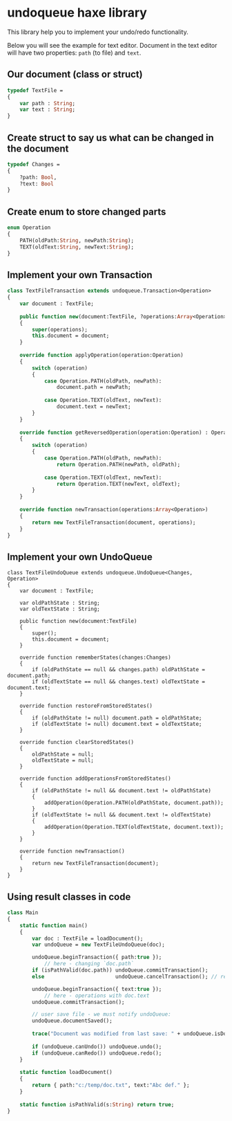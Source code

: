 # undoqueue haxe library #

This library help you to implement your undo/redo functionality.

Below you will see the example for text editor.
Document in the text editor will have two properties: `path` (to file) and `text`.

## Our document (class or struct) ##
```haxe
typedef TextFile =
{
	var path : String;
	var text : String;
}
```

## Create struct to say us what can be changed in the document ##
```haxe
typedef Changes =
{
	?path: Bool,
	?text: Bool
}
```

## Create enum to store changed parts ##
```haxe
enum Operation
{
	PATH(oldPath:String, newPath:String);
	TEXT(oldText:String, newText:String);
}
```

## Implement your own Transaction  ##
```haxe
class TextFileTransaction extends undoqueue.Transaction<Operation>
{
	var document : TextFile;
	
	public function new(document:TextFile, ?operations:Array<Operation>)
	{
		super(operations);
		this.document = document;
	}
	
	override function applyOperation(operation:Operation)
	{
		switch (operation)
		{
			case Operation.PATH(oldPath, newPath):
				document.path = newPath;
				
			case Operation.TEXT(oldText, newText):
				document.text = newText;
		}
	}
	
	override function getReversedOperation(operation:Operation) : Operation
	{
		switch (operation)
		{
			case Operation.PATH(oldPath, newPath):
				return Operation.PATH(newPath, oldPath);
				
			case Operation.TEXT(oldText, newText):
				return Operation.TEXT(newText, oldText);
		}
	}
	
	override function newTransaction(operations:Array<Operation>)
	{
		return new TextFileTransaction(document, operations);
	}
}
```

## Implement your own UndoQueue  ##
```
class TextFileUndoQueue extends undoqueue.UndoQueue<Changes, Operation>
{
	var document : TextFile;
	
	var oldPathState : String;
	var oldTextState : String;
	
	public function new(document:TextFile)
	{
		super();
		this.document = document;
	}
	
	override function rememberStates(changes:Changes)
	{
		if (oldPathState == null && changes.path) oldPathState = document.path;
		if (oldTextState == null && changes.text) oldTextState = document.text;
	}
	
	override function restoreFromStoredStates()
	{
		if (oldPathState != null) document.path = oldPathState;
		if (oldTextState != null) document.text = oldTextState;
	}
	
	override function clearStoredStates()
	{
		oldPathState = null;
		oldTextState = null;
	}
	
	override function addOperationsFromStoredStates()
	{
		if (oldPathState != null && document.text != oldPathState)
		{
			addOperation(Operation.PATH(oldPathState, document.path));
		}
		if (oldTextState != null && document.text != oldTextState)
		{
			addOperation(Operation.TEXT(oldTextState, document.text));
		}
	}
	
	override function newTransaction()
	{
		return new TextFileTransaction(document);
	}
}
```

## Using result classes in code ##
```haxe
class Main
{
	static function main()
	{
		var doc : TextFile = loadDocument();
		var undoQueue = new TextFileUndoQueue(doc);

		undoQueue.beginTransaction({ path:true });
			// here - changing `doc.path`
		if (isPathValid(doc.path)) undoQueue.commitTransaction();
		else                       undoQueue.cancelTransaction(); // revert + forget

		undoQueue.beginTransaction({ text:true });
			// here - operations with doc.text
		undoQueue.commitTransaction();

		// user save file - we must notify undoQueue:
		undoQueue.documentSaved();
		
		trace("Document was modified from last save: " + undoQueue.isDocumentModified());
		
		if (undoQueue.canUndo()) undoQueue.undo();
		if (undoQueue.canRedo()) undoQueue.redo();
	}
	
	static function loadDocument()
	{
		return { path:"c:/temp/doc.txt", text:"Abc def." };
	}
	
	static function isPathValid(s:String) return true;
}
```

